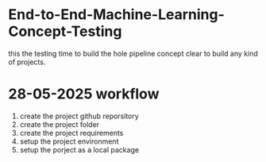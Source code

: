# End-to-End-Machine-Learning-Concept-Testing
this the testing time to build the hole pipeline concept clear to build any kind of projects.

# 28-05-2025 workflow
1. create the project github reporsitory
2. create the project folder
3. create the project requirements
4. setup the project environment
5. setup the porject as a local package